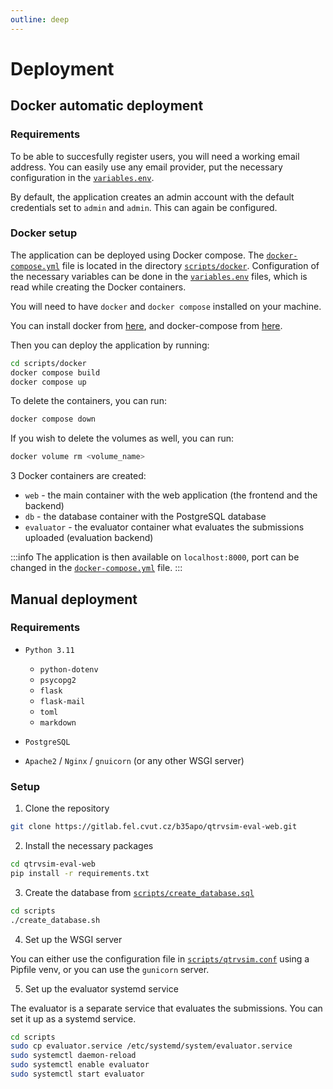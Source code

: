 ```yaml
---
outline: deep
---
```


# Deployment

## Docker automatic deployment

### Requirements

To be able to succesfully register users, you will need a working email address. You can easily use any email provider, put the necessary configuration in the [`variables.env`](https://gitlab.fel.cvut.cz/b35apo/qtrvsim-eval-web/-/blob/main/scripts/docker/variables.env?ref_type=heads).

By default, the application creates an admin account with the default credentials set to `admin` and `admin`. This can again be configured.

### Docker setup

The application can be deployed using Docker compose. The [`docker-compose.yml`](https://gitlab.fel.cvut.cz/b35apo/qtrvsim-eval-web/-/blob/main/scripts/docker/docker-compose.yml?ref_type=heads) file is located in the directory [`scripts/docker`](https://gitlab.fel.cvut.cz/b35apo/qtrvsim-eval-web/-/tree/main/scripts/docker?ref_type=heads). Configuration of the necessary variables can be done in the [`variables.env`](https://gitlab.fel.cvut.cz/b35apo/qtrvsim-eval-web/-/blob/main/scripts/docker/variables.env?ref_type=heads) files, which is read while creating the Docker containers.

You will need to have `docker` and `docker compose` installed on your machine.

You can install docker from [here](https://docs.docker.com/engine/install/), and docker-compose from [here](https://docs.docker.com/compose/install/linux/).

Then you can deploy the application by running:
```bash
cd scripts/docker
docker compose build
docker compose up
```

To delete the containers, you can run:
```bash
docker compose down
```

If you wish to delete the volumes as well, you can run:
```bash
docker volume rm <volume_name>
```

3 Docker containers are created:

- `web` - the main container with the web application (the frontend and the backend)
- `db` - the database container with the PostgreSQL database
- `evaluator` - the evaluator container what evaluates the submissions uploaded (evaluation backend)

:::info
The application is then available on `localhost:8000`, port can be changed in the [`docker-compose.yml`](https://gitlab.fel.cvut.cz/b35apo/qtrvsim-eval-web/-/blob/main/scripts/docker/docker-compose.yml?ref_type=heads) file.
:::

## Manual deployment

### Requirements

- `Python 3.11`
	- `python-dotenv`
	- `psycopg2`
	- `flask`
	- `flask-mail`
	- `toml`
	- `markdown`

- `PostgreSQL`
- `Apache2` / `Nginx` / `gnuicorn` (or any other WSGI server)

### Setup

1. Clone the repository

```bash
git clone https://gitlab.fel.cvut.cz/b35apo/qtrvsim-eval-web.git
```

2. Install the necessary packages

```bash
cd qtrvsim-eval-web
pip install -r requirements.txt
```

3. Create the database from [`scripts/create_database.sql`](https://gitlab.fel.cvut.cz/b35apo/qtrvsim-eval-web/-/blob/main/scripts/create_database.sh?ref_type=heads)

```bash
cd scripts
./create_database.sh
```

4. Set up the WSGI server

You can either use the configuration file in [`scripts/qtrvsim.conf`](https://gitlab.fel.cvut.cz/b35apo/qtrvsim-eval-web/-/blob/main/scripts/qtrvsim.conf?ref_type=heads) using a Pipfile venv, or you can use the `gunicorn` server.

5. Set up the evaluator systemd service

The evaluator is a separate service that evaluates the submissions. You can set it up as a systemd service.

```bash
cd scripts
sudo cp evaluator.service /etc/systemd/system/evaluator.service
sudo systemctl daemon-reload
sudo systemctl enable evaluator
sudo systemctl start evaluator
```